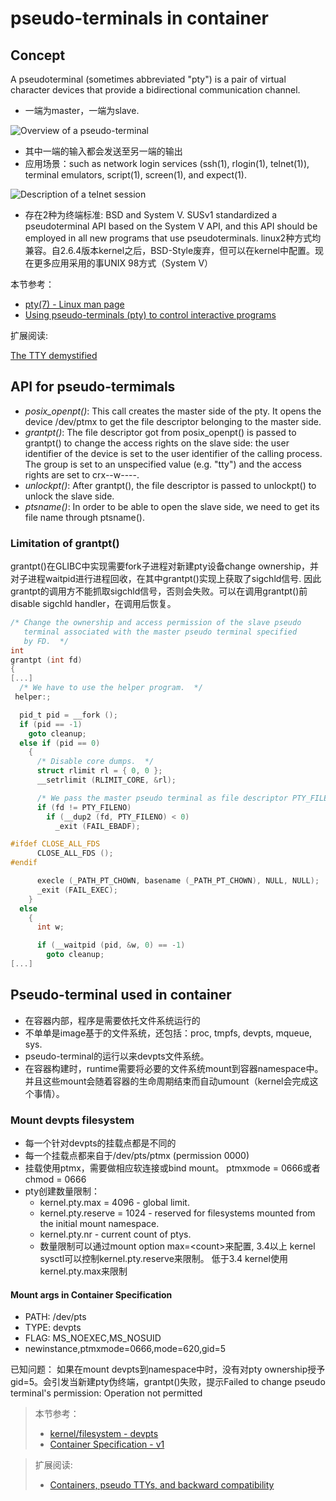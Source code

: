 # pseudo-terminals in container

## Concept

A pseudoterminal (sometimes abbreviated "pty") is a pair of virtual character devices that provide a bidirectional communication channel.

- 一端为master，一端为slave.

![Overview of a pseudo-terminal](http://rachid.koucha.free.fr/tech_corner/pty_pdip_figure_2.jpg)

- 其中一端的输入都会发送至另一端的输出
- 应用场景：such as network login services (ssh(1), rlogin(1), telnet(1)), terminal emulators, script(1), screen(1), and expect(1).

![Description of a telnet session](http://rachid.koucha.free.fr/tech_corner/pty_pdip_figure_4.jpg)

- 存在2种为终端标准: BSD and System V. SUSv1 standardized a pseudoterminal API based on the System V API, and this API should be employed in all new programs that use pseudoterminals. linux2种方式均兼容。自2.6.4版本kernel之后，BSD-Style废弃，但可以在kernel中配置。现在更多应用采用的事UNIX 98方式（System V）

本节参考：

- [pty(7) - Linux man page](https://linux.die.net/man/7/pty)
- [Using pseudo-terminals (pty) to control interactive programs](http://rachid.koucha.free.fr/tech_corner/pty_pdip.html)

扩展阅读:

[The TTY demystified](http://www.linusakesson.net/programming/tty/index.php)

## API for pseudo-termimals

- *posix_openpt()*: This call creates the master side of the pty. It opens the device /dev/ptmx to get the file descriptor belonging to the master side.
- *grantpt()*: The file descriptor got from posix_openpt() is passed to grantpt() to change the access rights on the slave side: the user identifier of the device is set to the user identifier of the calling process. The group is set to an unspecified value (e.g. "tty") and the access rights are set to crx--w----.
- *unlockpt()*: After grantpt(), the file descriptor is passed to unlockpt() to unlock the slave side.
- *ptsname()*: In order to be able to open the slave side, we need to get its file name through ptsname().

### Limitation of grantpt()

grantpt()在GLIBC中实现需要fork子进程对新建pty设备change ownership，并对子进程waitpid进行进程回收，在其中grantpt()实现上获取了sigchld信号. 因此grantpt的调用方不能抓取sigchld信号，否则会失败。可以在调用grantpt()前disable sigchld handler，在调用后恢复。

```c
/* Change the ownership and access permission of the slave pseudo
   terminal associated with the master pseudo terminal specified
   by FD.  */
int
grantpt (int fd)
{
[...]
  /* We have to use the helper program.  */
 helper:;

  pid_t pid = __fork ();
  if (pid == -1)
    goto cleanup;
  else if (pid == 0)
    {
      /* Disable core dumps.  */
      struct rlimit rl = { 0, 0 };
      __setrlimit (RLIMIT_CORE, &rl);

      /* We pass the master pseudo terminal as file descriptor PTY_FILENO.  */
      if (fd != PTY_FILENO)
        if (__dup2 (fd, PTY_FILENO) < 0)
          _exit (FAIL_EBADF);

#ifdef CLOSE_ALL_FDS
      CLOSE_ALL_FDS ();
#endif

      execle (_PATH_PT_CHOWN, basename (_PATH_PT_CHOWN), NULL, NULL);
      _exit (FAIL_EXEC);
    }
  else
    {
      int w;

      if (__waitpid (pid, &w, 0) == -1)
        goto cleanup;
[...]
```

## Pseudo-terminal used in container

- 在容器内部，程序是需要依托文件系统运行的
- 不单单是image基于的文件系统，还包括：proc, tmpfs, devpts, mqueue, sys.
- pseudo-terminal的运行以来devpts文件系统。
- 在容器构建时，runtime需要将必要的文件系统mount到容器namespace中。并且这些mount会随着容器的生命周期结束而自动umount（kernel会完成这个事情）。

### Mount devpts filesystem

- 每一个针对devpts的挂载点都是不同的
- 每一个挂载点都来自于/dev/pts/ptmx (permission 0000)
- 挂载使用ptmx，需要做相应软连接或bind mount。 ptmxmode = 0666或者chmod = 0666
- pty创建数量限制：
  - kernel.pty.max = 4096 - global limit.
  - kernel.pty.reserve = 1024 - reserved for filesystems mounted from the initial mount namespace.
  - kernel.pty.nr - current count of ptys.
  - 数量限制可以通过mount option max=\<count\>来配置, 3.4以上 kernel sysctl可以控制kernel.pty.reserve来限制。 低于3.4 kernel使用kernel.pty.max来限制

#### Mount args in Container Specification

- PATH: /dev/pts
- TYPE: devpts
- FLAG: MS_NOEXEC,MS_NOSUID
- newinstance,ptmxmode=0666,mode=620,gid=5

已知问题： 如果在mount devpts到namespace中时，没有对pty ownership授予gid=5。会引发当新建pty伪终端，grantpt()失败，提示Failed to change pseudo terminal's permission: Operation not permitted

> 本节参考：
>
> - [kernel/filesystem - devpts](https://www.kernel.org/doc/Documentation/filesystems/devpts.txt)
> - [Container Specification - v1](https://github.com/opencontainers/runc/blob/master/libcontainer/SPEC.md)

> 扩展阅读:
> 
> - [Containers, pseudo TTYs, and backward compatibility](https://lwn.net/Articles/688809/)
